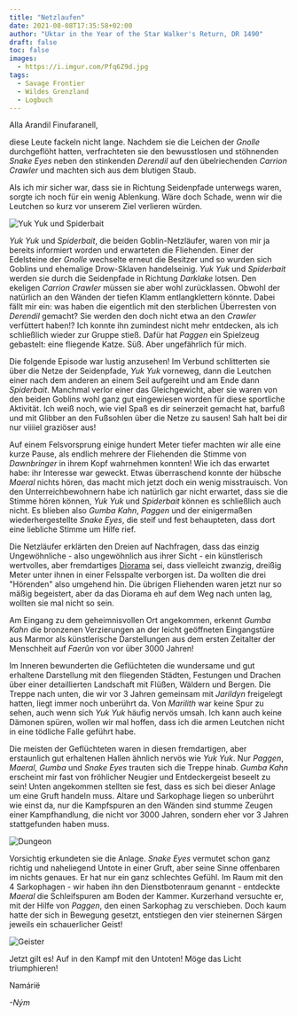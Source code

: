 ```yaml
---
title: "Netzlaufen"
date: 2021-08-08T17:35:58+02:00
author: "Uktar in the Year of the Star Walker's Return, DR 1490"
draft: false
toc: false
images:
  - https://i.imgur.com/Pfq6Z9d.jpg
tags: 
  - Savage Frontier
  - Wildes Grenzland
  - Logbuch
---
```


Alla Arandil Finufaranell,

diese Leute fackeln nicht lange. Nachdem sie die Leichen der _Gnolle_ durchgeflöht hatten, verfrachteten sie den bewusstlosen und stöhnenden _Snake Eyes_ neben den stinkenden _Derendil_ auf den übelriechenden _Carrion Crawler_ und machten sich aus dem blutigen Staub.

Als ich mir sicher war, dass sie in Richtung Seidenpfade unterwegs waren,  sorgte ich noch für ein wenig Ablenkung. Wäre doch Schade, wenn wir die Leutchen so kurz vor unserem Ziel verlieren würden.

![Yuk Yuk und Spiderbait](https://i.imgur.com/O2qQ3uB.png)

_Yuk Yuk_ und _Spiderbait_, die beiden Goblin-Netzläufer, waren von mir ja bereits informiert worden und erwarteten die Fliehenden. Einer der Edelsteine der _Gnolle_ wechselte erneut die Besitzer und so wurden sich Goblins und ehemalige Drow-Sklaven handelseinig. _Yuk Yuk_ und _Spiderbait_ werden sie durch die Seidenpfade in Richtung _Darklake_ lotsen. Den ekeligen _Carrion Crawler_ müssen sie aber wohl zurücklassen. Obwohl der natürlich an den Wänden der tiefen Klamm entlangklettern könnte. Dabei fällt mir ein: was haben die eigentlich mit den sterblichen Überresten von _Derendil_ gemacht? Sie werden den doch nicht etwa an den _Crawler_ verfüttert haben!? Ich konnte ihn zumindest nicht mehr entdecken, als ich schließlich wieder zur Gruppe stieß.
Dafür hat _Paggen_ ein Spielzeug gebastelt: eine fliegende Katze. Süß. Aber ungefährlich für mich.

Die folgende Episode war lustig anzusehen! Im Verbund schlitterten sie über die Netze der Seidenpfade, _Yuk Yuk_ vorneweg, dann die Leutchen einer nach dem anderen an einem Seil aufgereiht und am Ende dann _Spiderbait_. Manchmal verlor einer das Gleichgewicht, aber sie waren von den beiden Goblins wohl ganz gut eingewiesen worden für diese sportliche Aktivität. Ich weiß noch, wie viel Spaß es dir seinerzeit gemacht hat, barfuß und mit Glibber an den Fußsohlen über die Netze zu sausen! Sah halt bei dir nur viiiiel graziöser aus!

Auf einem Felsvorsprung einige hundert Meter tiefer machten wir alle eine kurze Pause, als endlich mehrere der Fliehenden die Stimme von _Dawnbringer_ in ihrem Kopf wahrnehmen konnten! Wie ich das erwartet habe: ihr Interesse war geweckt. Etwas überraschend konnte der hübsche _Maeral_ nichts hören, das macht mich jetzt doch ein wenig misstrauisch. Von den Unterreichbewohnern habe ich natürlich gar nicht erwartet, dass sie die Stimme hören können, _Yuk Yuk_ und _Spiderbait_ können es schließlich auch nicht. Es blieben also _Gumba Kahn_, _Paggen_ und der einigermaßen wiederhergestellte _Snake Eyes_, die steif und fest behaupteten, dass dort eine liebliche Stimme um Hilfe rief.

Die Netzläufer erklärten den Dreien auf Nachfragen, dass das einzig Ungewöhnliche - also ungewöhnlich aus ihrer Sicht - ein künstlerisch wertvolles, aber fremdartiges [Diorama](https://de.wikipedia.org/wiki/Diorama) sei, dass vielleicht zwanzig, dreißig Meter unter ihnen in einer Felsspalte verborgen ist. Da wollten die drei "Hörenden" also umgehend hin. Die übrigen Fliehenden waren jetzt nur so mäßig begeistert, aber da das Diorama eh auf dem Weg nach unten lag, wollten sie mal nicht so sein.

Am Eingang zu dem geheimnisvollen Ort angekommen, erkennt _Gumba Kahn_ die bronzenen Verzierungen an der leicht geöffneten Eingangstüre aus Marmor als künstlerische Darstellungen aus dem ersten Zeitalter der Menschheit auf _Faerûn_ von vor über 3000 Jahren!

Im Inneren bewunderten die Geflüchteten die wundersame und gut erhaltene Darstellung mit den fliegenden Städten, Festungen und Drachen über einer detaillierten Landschaft mit Flüßen, Wäldern und Bergen. Die Treppe nach unten, die wir vor 3 Jahren gemeinsam mit _Jarildyn_ freigelegt hatten, liegt immer noch unberührt da. Von _Marilith_ war keine Spur zu sehen, auch wenn sich _Yuk Yuk_ häufig nervös umsah. Ich kann auch keine Dämonen spüren, wollen wir mal hoffen, dass ich die armen Leutchen nicht in eine tödliche Falle geführt habe.

Die meisten der Geflüchteten waren in diesen fremdartigen, aber erstaunlich gut erhaltenen Hallen ähnlich nervös wie _Yuk Yuk_. Nur _Paggen_, _Maeral_, _Gumba_ und _Snake Eyes_ trauten sich die Treppe hinab. _Gumba Kahn_ erscheint mir fast von fröhlicher Neugier und Entdeckergeist beseelt zu sein! Unten angekommen stellten sie fest, dass es sich bei dieser Anlage um eine Gruft handeln muss. Altare und Sarkophage liegen so unberührt wie einst da, nur die Kampfspuren an den Wänden sind stumme Zeugen einer Kampfhandlung, die nicht vor 3000 Jahren, sondern eher vor 3 Jahren stattgefunden haben muss.

![Dungeon](https://i.imgur.com/R1dV33J.jpg)

Vorsichtig erkundeten sie die Anlage. _Snake Eyes_ vermutet schon ganz richtig und naheliegend Untote in einer Gruft, aber seine Sinne offenbaren im nichts genaues. Er hat nur ein ganz schlechtes Gefühl. Im Raum mit den 4 Sarkophagen - wir haben ihn den Dienstbotenraum genannt - entdeckte _Maeral_ die Schleifspuren am Boden der Kammer. Kurzerhand versuchte er, mit der Hilfe von _Paggen_, den einen Sarkophag zu verschieben. Doch kaum hatte der sich in Bewegung gesetzt, entstiegen den vier steinernen Särgen jeweils ein schauerlicher Geist! 

![Geister](https://i.imgur.com/fmbzC7N.png)

Jetzt gilt es! Auf in den Kampf mit den Untoten! Möge das Licht triumphieren!

Namárië

_-Ným_

